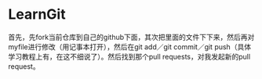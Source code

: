 # LearnGit

首先，先fork当前仓库到自己的github下面，其次把里面的文件下下来，然后再对myfile进行修改（用记事本打开），然后在git add／git commit／git push（具体学习教程上有，在这不细说了）。然后找到那个pull requests，对我发起新的pull request。
